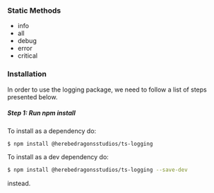 ### Static Methods

 - info
 - all
 - debug
 - error
 - critical

### Installation

In order to use the logging package, we need to follow a list of steps presented below.

##### Step 1: Run npm install

To install as a dependency do:
```sh
$ npm install @herebedragonsstudios/ts-logging
```

To install as a dev dependency do:
```sh
$ npm install @herebedragonsstudios/ts-logging --save-dev
```
instead.